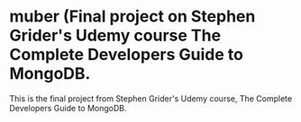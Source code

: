 # muber (Final project on Stephen Grider's Udemy course The Complete Developers Guide to MongoDB.

This is the final project from Stephen Grider's Udemy course, The Complete Developers Guide to MongoDB.
